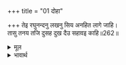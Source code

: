 +++
title = "01 दोहा"

+++
तेइ रघुनन्दनु लखनु सिय अनहित लागे जाहि।  
तासु तनय तजि दुसह दुख दैउ सहावइ काहि॥262॥  

<details><summary>मूल</summary>

तेइ रघुनन्दनु लखनु सिय अनहित लागे जाहि।  
तासु तनय तजि दुसह दुख दैउ सहावइ काहि॥262॥  
</details>

<details><summary>भावार्थ</summary>

वे ही श्री रघुनन्दन, लक्ष्मण और सीता जिसको शत्रु जान पडे, उस कैकेयी के पुत्र मुझको छोडकर दैव दुःसह दुःख और किसे सहावेगा?॥262॥  
</details>



